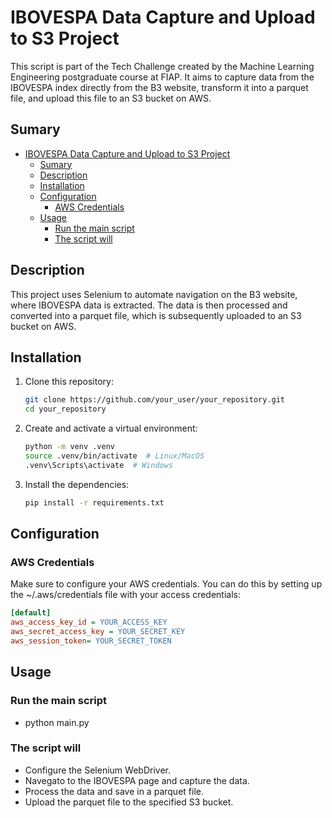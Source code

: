 # IBOVESPA Data Capture and Upload to S3 Project

This script is part of the Tech Challenge created by the Machine Learning Engineering postgraduate course at FIAP.
It aims to capture data from the IBOVESPA index directly from the B3 website, transform it into a parquet file, and upload this file to an S3 bucket on AWS.

## Sumary

- [IBOVESPA Data Capture and Upload to S3 Project](#ibovespa-data-capture-and-upload-to-s3-project)
  - [Sumary](#sumary)
  - [Description](#description)
  - [Installation](#installation)
  - [Configuration](#configuration)
    - [AWS Credentials](#aws-credentials)
  - [Usage](#usage)
    - [Run the main script](#run-the-main-script)
    - [The script will](#the-script-will)

## Description

This project uses Selenium to automate navigation on the B3 website, where IBOVESPA data is extracted. The data is then processed and converted into a parquet file, which is subsequently uploaded to an S3 bucket on AWS.

## Installation

1. Clone this repository:

    ```bash
    git clone https://github.com/your_user/your_repository.git
    cd your_repository
    ```

2. Create and activate a virtual environment:

    ```bash
    python -m venv .venv
    source .venv/bin/activate  # Linux/MacOS
    .venv\Scripts\activate  # Windows
    ```

3. Install the dependencies:

    ```bash
    pip install -r requirements.txt
    ```

## Configuration

### AWS Credentials

Make sure to configure your AWS credentials. You can do this by setting up the ~/.aws/credentials file with your access credentials:

```ini
[default]
aws_access_key_id = YOUR_ACCESS_KEY
aws_secret_access_key = YOUR_SECRET_KEY
aws_session_token= YOUR_SECRET_TOKEN
```

## Usage

### Run the main script

- python main.py

### The script will

- Configure the Selenium WebDriver.
- Navegato to the IBOVESPA page and capture the data.
- Process the data and save in a parquet file.
- Upload the parquet file to the specified S3 bucket.
